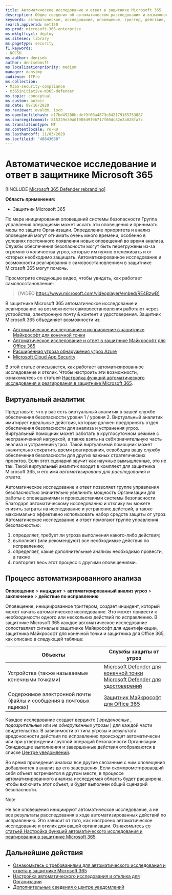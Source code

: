 ```yaml
---
title: Автоматическое исследование и ответ в защитнике Microsoft 365
description: Общие сведения об автоматическом расследовании и возможностях реагирования, также называемом самовосстановлением в защитнике Microsoft 365
keywords: автоматическое, исследование, оповещение, триггер, действие, исправление, самовосстановление
search.appverid: met150
ms.prod: microsoft-365-enterprise
ms.mktglfcycl: deploy
ms.sitesec: library
ms.pagetype: security
f1.keywords:
- NOCSH
ms.author: deniseb
author: denisebmsft
ms.localizationpriority: medium
manager: dansimp
audience: ITPro
ms.collection:
- M365-security-compliance
- m365initiative-m365-defender
ms.topic: conceptual
ms.custom: autoir
ms.date: 09/16/2020
ms.reviewer: evaldm, isco
ms.openlocfilehash: d17bd49206bcdef9f60a4873c642179165753887
ms.sourcegitcommit: 815229e39a0f905d9f06717f00dc82e2a028fa7c
ms.translationtype: MT
ms.contentlocale: ru-RU
ms.lasthandoff: 11/03/2020
ms.locfileid: "48843688"
---
```

# <a name="automated-investigation-and-response-in-microsoft-365-defender"></a>Автоматическое исследование и ответ в защитнике Microsoft 365

[!INCLUDE [Microsoft 365 Defender rebranding](../includes/microsoft-defender.md)]


**Область применения:**
- Защитник Microsoft 365

По мере инициирования оповещений системы безопасности Группа управления операциями может искать эти оповещения и принимать меры по защите Организации. Определение приоритета и анализ оповещений могут отнимать очень много времени, особенно в условиях постоянного появления новых оповещений во время анализа. Службы обеспечения безопасности могут быть перегружены из-за огромного количества угроз, которые им нужно отслеживать и от которых необходимо защищать. Автоматизированное исследование и возможности реагирования с самовосстановлением в защитнике Microsoft 365 могут помочь.

Просмотрите следующее видео, чтобы увидеть, как работает самовосстановление:

> [!VIDEO https://www.microsoft.com/videoplayer/embed/RE4BzwB]

В защитнике Microsoft 365 автоматическое исследование и реагирование на возможности самовосстановления работают через устройства, электронную почту & контент и удостоверения. Защитник Microsoft 365 объединяет возможности из: 
- [Автоматическое исследование и исправление в защитнике Майкрософт для конечной точки](https://docs.microsoft.com/windows/security/threat-protection/microsoft-defender-atp/automated-investigations)
- [Автоматическое исследование и ответ в защитнике Майкрософт для Office 365](https://docs.microsoft.com/microsoft-365/security/office-365-security/office-365-air)
- [Расширенная угроза обнаружения угроз Azure](https://docs.microsoft.com/azure/security/fundamentals/threat-detection)
- [Microsoft Cloud App Security](https://docs.microsoft.com/cloud-app-security/what-is-cloud-app-security)
 
В этой статье описывается, как работает автоматизированное исследование и отклик. Чтобы настроить эти возможности, ознакомьтесь со статьей [Настройка функций автоматического исследования и реагирования в защитнике Microsoft 365](mtp-configure-auto-investigation-response.md).

## <a name="your-virtual-analyst"></a>Виртуальный аналитик

Представьте, что у вас есть виртуальный аналитик в вашей службе обеспечения безопасности уровня 1 / уровня 2. Виртуальный аналитик имитирует идеальные действия, которые должен предпринять отдел обеспечения безопасности для анализа и устранения угроз. Виртуальный помощник может работать в круглосуточном режиме с неограниченной нагрузкой, а также взять на себя значительную часть анализа и устранений угроз. Такой виртуальный помощник может значительно сократить время реагирования, освободив вашу службу обеспечения безопасности для других важных стратегических проектов. Если этот сценарий звучит как научные вымышленные, это не так. Такой виртуальный аналитик входит в комплект для защитника Microsoft 365, и его имя *автоматизировано для расследования и ответа*.

Автоматическое исследование и ответ позволяет группе управления безопасностью значительно увеличить мощность Организации для работы с оповещениями и происшествиями системы безопасности. Благодаря автоматическому исследованию и отклику вы можете снизить затраты на исследование и устранение действий, а также максимально эффективно использовать набор средств защиты от угроз. Автоматическое исследование и ответ помогают группе управления безопасностью:

1. определяет, требует ли угроза выполнения какого-либо действия;
2. выполняет (или рекомендуют) все необходимые действия по исправлению;
3. определяет, какие дополнительные анализы необходимо провести, а также
4. повторяет весь этот процесс с другими оповещениями.

## <a name="the-automated-investigation-process"></a>Процесс автоматизированного анализа

**Оповещение** > **инцидент** > **автоматизированный анализ угроз** > **заключение** > **действие по исправлению**

Оповещение, инициированное триггером, создает инцидент, который может начать автоматическое исследование. Это может привести к необходимости одного или нескольких действий по исправлению. В защитнике Microsoft 365 каждое автоматическое исследование сопоставляет сигналы в защитнике Майкрософт для идентификации, защитника Майкрософт для конечной точки и защитника для Office 365, как описано в следующей таблице: 

|Объекты |Службы защиты от угроз  |
|---------|---------|
|Устройства (также называемые конечными точками)     |[Microsoft Defender для конечной точки](https://docs.microsoft.com/windows/security/threat-protection/microsoft-defender-atp/automated-investigations)<br/>[Microsoft Defender для удостоверений](https://docs.microsoft.com/azure-advanced-threat-protection/what-is-atp) |      
|Содержимое электронной почты (файлы и сообщения в почтовых ящиках)     |[Защитник Майкрософт для Office 365](https://docs.microsoft.com/microsoft-365/security/office-365-security/office-365-atp)         |

Каждое исследование создает вердиктс ( *вредоносные* , *подозрительные* или *не обнаруженные угрозы* ) для каждой части свидетельства. В зависимости от типа угрозы и результата вредоносности действия по исправлению происходят автоматически или при утверждении группой операций безопасности Организации. Ожидающие выполнения и завершенные действия отображаются в списке [Центре уведомлений](mtp-action-center.md).

Во время проведения анализа все другие связанные с ним оповещения добавляются в анализ до его завершения. Если скомпрометировавший себя объект встречается в другом месте, в процессе автоматизированного анализа исследуемая область будет расширена, чтобы включить этот объект, и будет выполнен общий сценарий безопасности. 

> [!NOTE]
> Не все оповещения инициируют автоматическое исследование, а не все результаты расследования в ходе автоматизированных действий по исправлению. Это зависит от того, как настроено автоматическое исследование и отклик для вашей организации. Ознакомьтесь [со статьей Настройка функций автоматического исследования и реагирования в защитнике Microsoft 365](mtp-configure-auto-investigation-response.md).


## <a name="next-steps"></a>Дальнейшие действия

- [Ознакомьтесь с требованиями для автоматического исследования и ответа в защитнике Microsoft 365](mtp-configure-auto-investigation-response.md#prerequisites-for-automated-investigation-and-response-in-microsoft-365-defender)
- [Настройка автоматического исследования и отклика для Организации](mtp-configure-auto-investigation-response.md)
- [Дополнительные сведения о центре уведомлений](mtp-action-center.md)
